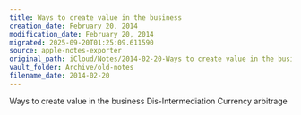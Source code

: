 ```yaml
---
title: Ways to create value in the business
creation_date: February 20, 2014
modification_date: February 20, 2014
migrated: 2025-09-20T01:25:09.611590
source: apple-notes-exporter
original_path: iCloud/Notes/2014-02-20-Ways to create value in the business.md
vault_folder: Archive/old-notes
filename_date: 2014-02-20
---
```



Ways to create value in the business
Dis-Intermediation
Currency arbitrage

